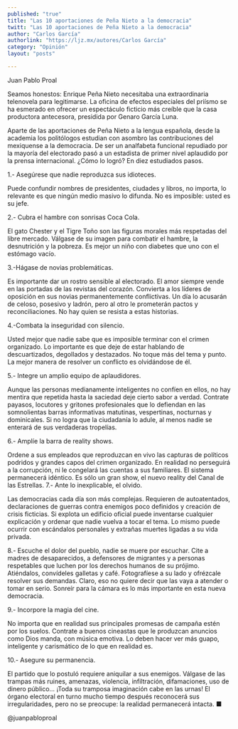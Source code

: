 ```yaml
---
published: "true"
title: "Las 10 aportaciones de Peña Nieto a la democracia"
twitt: "Las 10 aportaciones de Peña Nieto a la democracia"
author: "Carlos García"
authorlink: "https://ljz.mx/autores/Carlos García"
category: "Opinión"
layout: "posts"

---
```



Juan Pablo Proal

Seamos honestos: Enrique Peña  Nieto necesitaba una extraordinaria
telenovela para legitimarse.  La oficina de efectos especiales del priísmo
se ha esmerado en ofrecer un espectáculo ficticio más creíble que la casa
productora antecesora, presidida por Genaro García Luna.

Aparte de las aportaciones de Peña Nieto a la lengua española, desde la
academia los politólogos estudian con asombro las contribuciones del
mexiquense a la democracia. De ser un analfabeta funcional repudiado por la
mayoría del electorado pasó a un estadista de primer nivel aplaudido por la
prensa internacional. ¿Cómo lo logró? En diez estudiados pasos.

1.- Asegúrese que nadie reproduzca sus idioteces.

Puede confundir nombres de presidentes, ciudades y libros, no importa, lo
relevante es que ningún medio masivo lo difunda. No es imposible: usted es
su jefe.

2.- Cubra el hambre con sonrisas Coca Cola.

El gato Chester  y el Tigre Toño son las figuras morales más respetadas del
libre mercado. Válgase de su imagen para combatir el hambre, la
desnutrición y la pobreza. Es mejor un niño con diabetes que uno con el
estómago vacío.

3.-Hágase de novias problemáticas.

Es importante dar un rostro sensible al electorado. El amor siempre vende
en las portadas de las revistas del corazón. Convierta a los líderes de
oposición en sus novias permanentemente conflictivas. Un día lo acusarán de
celoso, posesivo y ladrón, pero al otro le prometerán pactos y
reconciliaciones. No hay quien se resista a estas historias.

4.-Combata la inseguridad con silencio.

Usted mejor que nadie sabe que es imposible terminar con el crimen
organizado. Lo importante es que deje de estar hablando de descuartizados,
degollados y destazados. No toque más del tema y punto. La mejor manera de
resolver un conflicto es olvidándose de él.

5.- Integre un amplio equipo de aplaudidores.

Aunque las personas medianamente inteligentes no confíen en ellos, no hay
mentira que repetida hasta la saciedad deje cierto sabor a verdad. Contrate
payasos, locutores y gritones profesionales que lo defiendan en las
somnolientas barras informativas matutinas, vespertinas, nocturnas y
dominicales. Si no logra que la ciudadanía lo adule, al menos nadie se
enterará de sus verdaderas tropelías.

6.- Amplíe la barra de reality shows.

Ordene a sus empleados que reproduzcan en vivo las capturas de políticos
podridos y grandes capos del crimen organizado. En realidad no perseguirá a
la corrupción, ni le congelará las cuentas a sus familiares. El sistema
permanecerá idéntico. Es sólo un gran show, el nuevo reality del Canal de
las Estrellas.
7.- Ante lo inexplicable, el olvido.

Las democracias cada día son más complejas. Requieren de autoatentados,
declaraciones de guerras contra enemigos poco definidos y creación de
crisis ficticias. Si explota un edificio oficial puede inventarse cualquier
explicación y ordenar que nadie vuelva a tocar el tema. Lo mismo puede
ocurrir con escándalos personales y extrañas muertes ligadas a su vida
privada.

8.- Escuche el dolor del pueblo, nadie se muere por escuchar.
Cite a madres de desaparecidos, a defensores de migrantes y a personas
respetables que luchen por los derechos humanos de su prójimo. Atiéndalos,
convídeles galletas y café. Fotografíese a su lado y ofrézcale resolver sus
demandas. Claro, eso no quiere decir que las vaya a atender o tomar en
serio. Sonreír para la cámara es lo más importante en esta nueva democracia.

9.- Incorpore la magia del cine.

No importa que en realidad sus principales promesas de campaña estén por
los suelos. Contrate a buenos cineastas que le produzcan anuncios como Dios
manda, con música emotiva. Lo deben hacer ver más guapo, inteligente y
carismático de lo que en realidad es.

10.- Asegure su permanencia.

El partido que lo postuló requiere aniquilar a sus enemigos. Válgase de las
trampas más ruines, amenazas, violencia, infiltración, difamaciones, uso de
dinero público… ¡Toda su tramposa imaginación cabe en las urnas! El órgano
electoral en turno mucho tiempo después reconocerá sus irregularidades,
pero no se preocupe: la realidad permanecerá intacta. ■

@juanpabloproal

